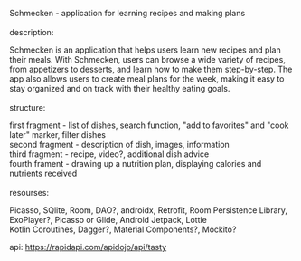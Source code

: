Schmecken - application for learning recipes and making plans<br/><br/>
description:

Schmecken is an application that helps users learn new recipes and plan their meals. With Schmecken, users can browse a wide variety of recipes, from appetizers to desserts, and learn how to make them step-by-step. The app also allows users to create meal plans for the week, making it easy to stay organized and on track with their healthy eating goals.
<br/><br/>
structure:<br/>

first fragment - list of dishes, search function, "add to favorites" and "cook later" marker, filter dishes <br/>
second fragment - description of dish, images, information<br/>
third fragment - recipe, video?, additional dish advice<br/>
fourth frament - drawing up a nutrition plan, displaying calories and nutrients received<br/>
<br/>
resourses:<br/>

Picasso, SQlite, Room, DAO?, androidx, Retrofit, Room Persistence Library, ExoPlayer?, Picasso or Glide, Android Jetpack, Lottie<br/> Kotlin Coroutines, Dagger?, Material Components?, Mockito?</br>

api: https://rapidapi.com/apidojo/api/tasty
